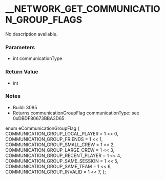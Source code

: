 # __NETWORK_GET_COMMUNICATION_GROUP_FLAGS

No description available.

### Parameters
* int communicationType

### Return Value
* int

### Notes
* Build: 3095
* Returns communicationGroupFlag
communicationType: see 0xDBDF80673BBA3D65

enum eCommunicationGroupFlag
{
	COMMUNICATION_GROUP_LOCAL_PLAYER = 1 << 0,
	COMMUNICATION_GROUP_FRIENDS = 1 << 1,
	COMMUNICATION_GROUP_SMALL_CREW = 1 << 2,
	COMMUNICATION_GROUP_LARGE_CREW = 1 << 3,
	COMMUNICATION_GROUP_RECENT_PLAYER = 1 << 4,
	COMMUNICATION_GROUP_SAME_SESSION = 1 << 5,
	COMMUNICATION_GROUP_SAME_TEAM = 1 << 6,
	COMMUNICATION_GROUP_INVALID = 1 << 7,
};

